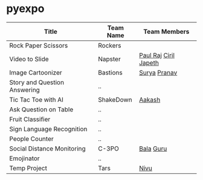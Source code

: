 # pyexpo


| Title  | Team Name | Team Members |
| ------------- | ------------- |------------|
| Rock Paper Scissors | Rockers | |
| Video to Slide | Napster  | [Paul Raj](https://github.com/paulraj916) [Ciril Japeth](https://github.com/CirilJapeth) |
| Image Cartoonizer | Bastions |  [Surya](https://github.com/suryacreatx) [Pranav](https://github.com/PranavRajeswari) |
| Story and Question Answering |  ..  | 
| Tic Tac Toe with AI | ShakeDown  | [Aakash](https://github.com/aakashbd) |
| Ask Question on Table | ..  | 
| Fruit Classifier | ..  | 
| Sign Language Recognition | ..  | 
| People Counter | ..  | 
| Social Distance Monitoring | C-3PO | [Bala](https://github.com/gsbmk007)    [Guru](https://github.com/Guruprasath-556) 
| Emojinator | ..  |  |
| Temp Project | Tars | [Nivu](nivu.me) |
